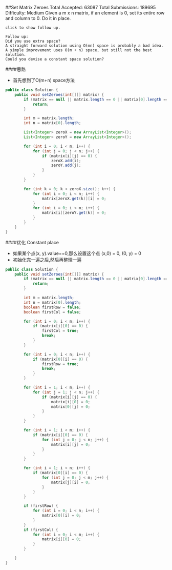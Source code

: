 ##Set Matrix Zeroes
	Total Accepted: 63087 Total Submissions: 189695 Difficulty: Medium
	Given a m x n matrix, if an element is 0, set its entire row and column to 0. Do it in place.

	click to show follow up.

	Follow up:
	Did you use extra space?
	A straight forward solution using O(mn) space is probably a bad idea.
	A simple improvement uses O(m + n) space, but still not the best solution.
	Could you devise a constant space solution?

####思路
- 首先想到了O(m+n) space方法

```java
public class Solution {
    public void setZeroes(int[][] matrix) {
        if (matrix == null || matrix.length == 0 || matrix[0].length == 0) {
            return;
        }

        int m = matrix.length;
        int n = matrix[0].length;

        List<Integer> zeroX = new ArrayList<Integer>();
        List<Integer> zeroY = new ArrayList<Integer>();

        for (int i = 0; i < m; i++) {
            for (int j = 0; j < n; j++) {
                if (matrix[i][j] == 0) {
                    zeroX.add(i);
                    zeroY.add(j);
                }
            }
        }

        for (int k = 0; k < zeroX.size(); k++) {
            for (int i = 0; i < n; i++) {
                matrix[zeroX.get(k)][i] = 0;
            }
            for (int i = 0; i < m; i++) {
                matrix[i][zeroY.get(k)] = 0;
            }
        }
    }
}
```

####优化 Constant place
- 如果某个点(x, y).value==0,那么设置这个点 (x,0) = 0, (0, y) = 0
- 初始化完一遍之后,然后再整理一遍

```java
public class Solution {
    public void setZeroes(int[][] matrix) {
        if (matrix == null || matrix.length == 0 || matrix[0].length == 0) {
            return;
        }

        int m = matrix.length;
        int n = matrix[0].length;
        boolean firstRow = false;
        boolean firstCol = false;

        for (int i = 0; i < m; i++) {
            if (matrix[i][0] == 0) {
                firstCol = true;
                break;
            }
        }

        for (int i = 0; i < n; i++) {
            if (matrix[0][i] == 0) {
                firstRow = true;
                break;
            }
        }

        for (int i = 1; i < m; i++) {
            for (int j = 1; j < n; j++) {
                if (matrix[i][j] == 0) {
                    matrix[i][0] = 0;
                    matrix[0][j] = 0;
                }
            }
        }

        for (int i = 1; i < m; i++) {
            if (matrix[i][0] == 0) {
                for (int j = 0; j < n; j++) {
                    matrix[i][j] = 0;
                }
            }
        }

        for (int i = 1; i < n; i++) {
            if (matrix[0][i] == 0) {
                for (int j = 0; j < m; j++) {
                    matrix[j][i] = 0;
                }
            }
        }

        if (firstRow) {
            for (int i = 0; i < n; i++) {
                matrix[0][i] = 0;
            }
        }
        if (firstCol) {
            for (int i = 0; i < m; i++) {
                matrix[i][0] = 0;
            }
        }

    }
}
```
